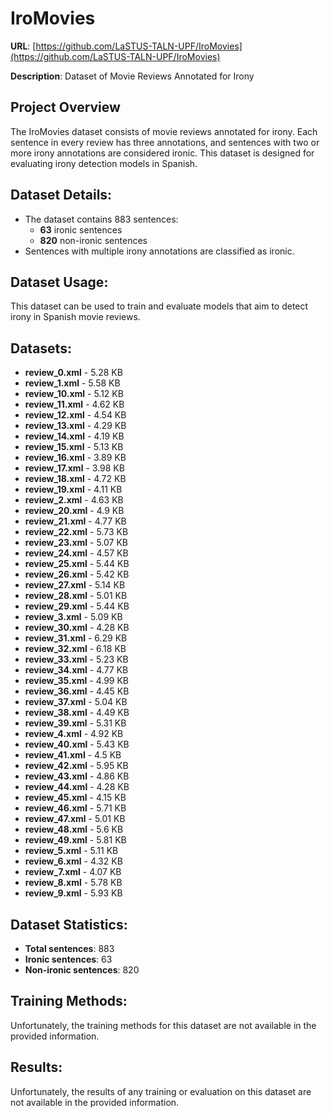 # IroMovies
**URL**: [https://github.com/LaSTUS-TALN-UPF/IroMovies](https://github.com/LaSTUS-TALN-UPF/IroMovies)

**Description**: Dataset of Movie Reviews Annotated for Irony

## Project Overview
The IroMovies dataset consists of movie reviews annotated for irony. Each sentence in every review has three annotations, and sentences with two or more irony annotations are considered ironic. This dataset is designed for evaluating irony detection models in Spanish.

## Dataset Details:
- The dataset contains 883 sentences:
  - **63** ironic sentences
  - **820** non-ironic sentences
- Sentences with multiple irony annotations are classified as ironic.

## Dataset Usage:
This dataset can be used to train and evaluate models that aim to detect irony in Spanish movie reviews.

## Datasets:
- **review_0.xml** - 5.28 KB
- **review_1.xml** - 5.58 KB
- **review_10.xml** - 5.12 KB
- **review_11.xml** - 4.62 KB
- **review_12.xml** - 4.54 KB
- **review_13.xml** - 4.29 KB
- **review_14.xml** - 4.19 KB
- **review_15.xml** - 5.13 KB
- **review_16.xml** - 3.89 KB
- **review_17.xml** - 3.98 KB
- **review_18.xml** - 4.72 KB
- **review_19.xml** - 4.11 KB
- **review_2.xml** - 4.63 KB
- **review_20.xml** - 4.9 KB
- **review_21.xml** - 4.77 KB
- **review_22.xml** - 5.73 KB
- **review_23.xml** - 5.07 KB
- **review_24.xml** - 4.57 KB
- **review_25.xml** - 5.44 KB
- **review_26.xml** - 5.42 KB
- **review_27.xml** - 5.14 KB
- **review_28.xml** - 5.01 KB
- **review_29.xml** - 5.44 KB
- **review_3.xml** - 5.09 KB
- **review_30.xml** - 4.28 KB
- **review_31.xml** - 6.29 KB
- **review_32.xml** - 6.18 KB
- **review_33.xml** - 5.23 KB
- **review_34.xml** - 4.77 KB
- **review_35.xml** - 4.99 KB
- **review_36.xml** - 4.45 KB
- **review_37.xml** - 5.04 KB
- **review_38.xml** - 4.49 KB
- **review_39.xml** - 5.31 KB
- **review_4.xml** - 4.92 KB
- **review_40.xml** - 5.43 KB
- **review_41.xml** - 4.5 KB
- **review_42.xml** - 5.95 KB
- **review_43.xml** - 4.86 KB
- **review_44.xml** - 4.28 KB
- **review_45.xml** - 4.15 KB
- **review_46.xml** - 5.71 KB
- **review_47.xml** - 5.01 KB
- **review_48.xml** - 5.6 KB
- **review_49.xml** - 5.81 KB
- **review_5.xml** - 5.11 KB
- **review_6.xml** - 4.32 KB
- **review_7.xml** - 4.07 KB
- **review_8.xml** - 5.78 KB
- **review_9.xml** - 5.93 KB

## Dataset Statistics:
- **Total sentences**: 883
- **Ironic sentences**: 63
- **Non-ironic sentences**: 820

## Training Methods:
Unfortunately, the training methods for this dataset are not available in the provided information.

## Results:
Unfortunately, the results of any training or evaluation on this dataset are not available in the provided information.
